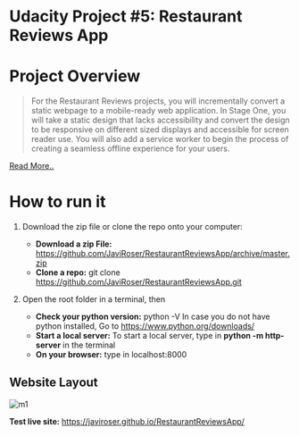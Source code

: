 


# Udacity Project #5: Restaurant Reviews App

# Project Overview
>For the Restaurant Reviews projects, you will incrementally convert a static webpage to a mobile-ready web application. In Stage One, you will take a static design that lacks accessibility and convert the design to be responsive on different sized displays and accessible for screen reader use. You will also add a service worker to begin the process of creating a seamless offline experience for your users.

[Read More..](https://github.com/udacity/mws-restaurant-stage-1)
# How to run it

1. Download the zip file or clone the repo onto your computer:

	-  **Download a zip File:** https://github.com/JaviRoser/RestaurantReviewsApp/archive/master.zip
	-  **Clone a repo:**  git clone https://github.com/JaviRoser/RestaurantReviewsApp.git

2. Open the root folder in a terminal, then
 	-  **Check your python version:** python -V
		In case you do not have python installed, Go to https://www.python.org/downloads/
	-  **Start a local server:** To start a local server, type in **python -m http-server** in the terminal
  	-  **On your browser:** type in localhost:8000
  
 
## Website Layout

![m1](https://user-images.githubusercontent.com/25829140/44590199-8e531300-a788-11e8-91db-2054c5448239.JPG)

**Test live site:** https://javiroser.github.io/RestaurantReviewsApp/













